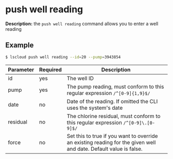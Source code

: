 # push well reading

**Description:** the `push well reading` command allows you to enter a well reading

## Example
```bash
$ lscloud push well reading --id=20 --pump=3943854
```

|Parameter|Required|Description|
|---------|--------|-----------|
|id|yes|The well ID|
|pump|yes|The pump reading, must conform to this regular expression `/^[0-9]{1,9}$/`|
|date|no|Date of the reading. If omitted the CLI uses the system's date|
|residual|no|The chlorine residual, must conform to this regular expression `/^[0-9]\.[0-9]$/`|
|force|no|Set this to true if you want to override an existing reading for the given well and date. Default value is false.|